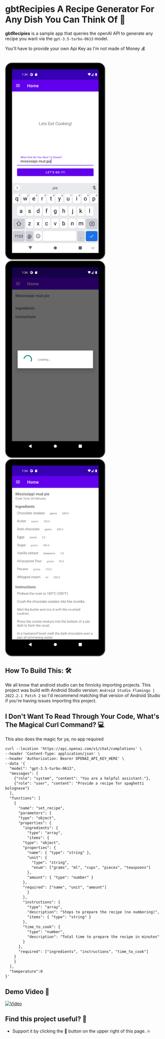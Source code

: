 # gbtRecipies A Recipe Generator For Any Dish You Can Think Of  📖

**gbtRecipies** is a sample app that queries the openAI API to generate any recipe you want via the `gpt-3.5-turbo-0613` model. 

You'll have to provide your own Api Key as I'm not made of Money 💰
<br>
<br>

<img src="github_assets/first_screen.png" width="325"/> <img src="github_assets/loading.png" width="325"/>  <img src="github_assets/recipe.png" width="325"/> 


## How To Build This: 🛠
We all know that android studio can be finnicky importing projects. This project was build with Android Studio version: `Android Studio Flamingo | 2022.2.1 Patch 2` so I'd recommend matching that version of Android Studio if you're having issues importing this project. 


## I Don't Want To Read Through Your Code, What's The Magical Curl Command? 💻 
This also does the magic for ya, no app required
```
curl --location 'https://api.openai.com/v1/chat/completions' \
--header 'Content-Type: application/json' \
--header 'Authorization: Bearer OPENAI_API_KEY_HERE' \
--data '{
  "model": "gpt-3.5-turbo-0613",
  "messages": [
    {"role": "system", "content": "You are a helpful assistant."},
    {"role": "user", "content": "Provide a recipe for spaghetti bolognese"}
  ],
  "functions": [
    {
      "name": "set_recipe",
      "parameters": {
	  "type": "object",
	  "properties": {
	    "ingredients": {
	      "type": "array",
	      "items": {
		"type": "object",
		"properties": {
		  "name": { "type": "string" },
		  "unit": { 
		    "type": "string",
		    "enum": ["grams", "ml", "cups", "pieces", "teaspoons"]
		  },
		  "amount": { "type": "number" }
		},
		"required": ["name", "unit", "amount"]
	      }
	    },
	    "instructions": {
	      "type": "array",
	      "description": "Steps to prepare the recipe (no numbering)",
	      "items": { "type": "string" }
	    },
	    "time_to_cook": {
	      "type": "number",
	      "description": "Total time to prepare the recipe in minutes"
	    }
	  },
	  "required": ["ingredients", "instructions", "time_to_cook"]
	}
    }
  ],
  "temperature":0
}'
```

## Demo Video 🎥 
[![Video](https://img.youtube.com/vi/aR_MctsD9zY/0.jpg)](https://www.youtube.com/watch?v=aR_MctsD9zY)

## Find this project useful? 🔎

* Support it by clicking the 🌟 button on the upper right of this page. 🔥



